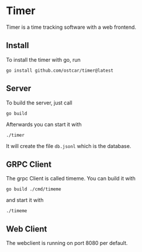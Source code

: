# Timer

Timer is a time tracking software with a web frontend.

## Install

To install the timer with go, run

```
go install github.com/ostcar/timer@latest
```


## Server

To build the server, just call

```
go build
```

Afterwards you can start it with

```
./timer
```

It will create the file `db.jsonl` which is the database.


## GRPC Client

The grpc Client is called timeme. You can build it with

```
go build ./cmd/timeme
```

and start it with

```
./timeme
```


## Web Client

The webclient is running on port 8080 per default.
